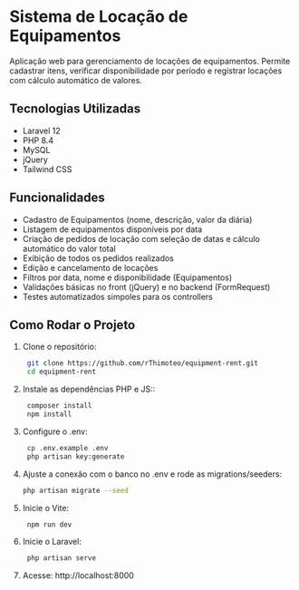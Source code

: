 # Sistema de Locação de Equipamentos

Aplicação web para gerenciamento de locações de equipamentos. Permite cadastrar itens, verificar disponibilidade por período e registrar locações com cálculo automático de valores.

## Tecnologias Utilizadas

- Laravel 12
- PHP 8.4
- MySQL
- jQuery
- Tailwind CSS

## Funcionalidades

- Cadastro de Equipamentos (nome, descrição, valor da diária)
- Listagem de equipamentos disponíveis por data
- Criação de pedidos de locação com seleção de datas e cálculo automático do valor total
- Exibição de todos os pedidos realizados
- Edição e cancelamento de locações
- Filtros por data, nome e disponibilidade (Equipamentos)
- Validações básicas no front (jQuery) e no backend (FormRequest)
- Testes automatizados simpoles para os controllers

## Como Rodar o Projeto

1. Clone o repositório:
   ```bash
    git clone https://github.com/rThimoteo/equipment-rent.git
    cd equipment-rent
   ```
2. Instale as dependências PHP e JS::
   ```bash
    composer install
    npm install
   ```
3. Configure o .env:
   ```bash
    cp .env.example .env
    php artisan key:generate
   ```
4. Ajuste a conexão com o banco no .env e rode as migrations/seeders:
   ```bash
   php artisan migrate --seed
   ```
5. Inicie o Vite:
   ```bash
    npm run dev
   ```
6. Inicie o Laravel:
   ```bash
    php artisan serve
   ```
7. Acesse: http://localhost:8000
